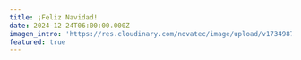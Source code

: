 ```yaml
---
title: ¡Feliz Navidad!
date: 2024-12-24T06:00:00.000Z
imagen_intro: 'https://res.cloudinary.com/novatec/image/upload/v1734987020/1_rd13tb.png'
featured: true
---
```


